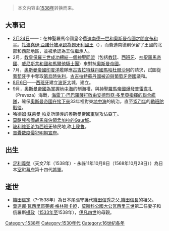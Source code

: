 > 本文内容由[1538年](https://zh.wikipedia.org/wiki/1538年)转换而来。


## 大事记

  - [2月24日](../Page/2月24日.md "wikilink")——：在神聖羅馬帝國皇帝[費迪南德一世和](https://zh.wikipedia.org/wiki/斐迪南一世_\(神聖羅馬帝國\) "wikilink")[奧斯曼帝國之間宣布和平](https://zh.wikipedia.org/wiki/奧斯曼帝國 "wikilink")。[扎波堯伊·亞諾什被承認為匈牙利國王](https://zh.wikipedia.org/wiki/扎波堯伊·亞諾什 "wikilink")（），而費迪南德則保留了王國的北部和西部地區，並被承認為王位繼承人。
  - 2月，[教皇](https://zh.wikipedia.org/wiki/教皇 "wikilink")[保羅三世成功締結一個神聖同盟](https://zh.wikipedia.org/wiki/保羅三世 "wikilink")（包括[教廷](../Page/教廷.md "wikilink")、[西班牙](../Page/西班牙.md "wikilink")、[神聖羅馬帝國](https://zh.wikipedia.org/wiki/神聖羅馬帝國 "wikilink")、[威尼斯共和國和](https://zh.wikipedia.org/wiki/威尼斯共和國 "wikilink")[馬爾他騎士團](../Page/馬爾他騎士團.md "wikilink")）來對抗[奧斯曼帝國](https://zh.wikipedia.org/wiki/奧斯曼帝國 "wikilink")。
  - 7月，[奧斯曼帝國](https://zh.wikipedia.org/wiki/奧斯曼帝國 "wikilink")[印度洋](../Page/印度洋.md "wikilink")艦隊應[古吉拉特蘇丹國](https://zh.wikipedia.org/wiki/古吉拉特蘇丹國 "wikilink")[馬哈杜爾](https://zh.wikipedia.org/wiki/馬哈杜爾 "wikilink")[沙阿](../Page/沙阿.md "wikilink")的請求，試圖從[葡萄牙](../Page/葡萄牙.md "wikilink")手中奪取[第烏時失利](https://zh.wikipedia.org/wiki/第烏 "wikilink")，[古吉拉特蘇丹國被迫與](https://zh.wikipedia.org/wiki/古吉拉特蘇丹國 "wikilink")[葡萄牙帝國](../Page/葡萄牙帝國.md "wikilink")議和。
  - [8月6日](../Page/8月6日.md "wikilink")——[西班牙](../Page/西班牙.md "wikilink")建立[波哥大](../Page/波哥大.md "wikilink")城，建立。
  - 9月，[奧斯曼帝國為掌握](https://zh.wikipedia.org/wiki/奧斯曼帝國 "wikilink")[地中海](../Page/地中海.md "wikilink")的制海權，與[神聖羅馬帝國爆發普雷韋扎](https://zh.wikipedia.org/wiki/神聖羅馬帝國 "wikilink")（Preveza）海戰，[海雷丁·巴巴羅薩打敗由](https://zh.wikipedia.org/wiki/海雷丁·巴巴羅薩 "wikilink")[安德烈亞·多里亞指揮的聯合艦隊](https://zh.wikipedia.org/wiki/安德烈亞·多里亞 "wikilink")，確保[奧斯曼帝國在接下來](https://zh.wikipedia.org/wiki/奧斯曼帝國 "wikilink")33年裡對東[地中海](../Page/地中海.md "wikilink")的統治，直至[1571年](../Page/1571年.md "wikilink")的[勒班陀戰役](../Page/勒班陀戰役.md "wikilink")。
  - [哈德姆·蘇萊曼·帕夏](../Page/哈德姆·蘇萊曼·帕夏.md "wikilink")所領導的[奧斯曼帝國軍隊攻佔](https://zh.wikipedia.org/wiki/奧斯曼帝國 "wikilink")[亞丁](../Page/亞丁.md "wikilink")。
  - [莫臥兒帝國](https://zh.wikipedia.org/wiki/莫臥兒帝國 "wikilink")[胡馬雍佔領](https://zh.wikipedia.org/wiki/胡馬雍 "wikilink")[孟加拉的Gaur城](https://zh.wikipedia.org/wiki/孟加拉 "wikilink")。
  - [玻利维亚沦为](https://zh.wikipedia.org/wiki/玻利维亚 "wikilink")[西班牙](../Page/西班牙.md "wikilink")殖民地,称[上秘鲁](https://zh.wikipedia.org/wiki/上秘鲁 "wikilink")。
  - [吉囊数度侵犯](https://zh.wikipedia.org/wiki/吉囊 "wikilink")[明朝](../Page/明朝.md "wikilink")[宣府](https://zh.wikipedia.org/wiki/宣府 "wikilink")。

## 出生

  - [足利義榮](../Page/足利義榮.md "wikilink")（天文7年（1538年）- 永祿11年10月8日（1568年10月28日））為日本[室町幕府](../Page/室町幕府.md "wikilink")第十四代[將軍](https://zh.wikipedia.org/wiki/將軍 "wikilink")。

## 逝世

  - [織田信定](https://zh.wikipedia.org/wiki/織田信定 "wikilink")（?-1538年）為日本尾張守護代[織田信秀](../Page/織田信秀.md "wikilink")之父,[織田信長](../Page/織田信長.md "wikilink")的祖父。
  - [葉連娜·瓦西里耶芙娜·格林斯卡婭](https://zh.wikipedia.org/wiki/葉連娜·瓦西里耶芙娜·格林斯卡婭 "wikilink")，[莫斯科公國](https://zh.wikipedia.org/wiki/莫斯科公國 "wikilink")[大公](https://zh.wikipedia.org/wiki/大公 "wikilink")[瓦西里三世](../Page/瓦西里三世.md "wikilink")第二任妻子和俄羅斯[攝政](../Page/攝政.md "wikilink")（[1533年至](https://zh.wikipedia.org/wiki/1533年 "wikilink")1538年），[伊凡四世](../Page/伊凡四世.md "wikilink")的母親。

[Category:1538年](https://zh.wikipedia.org/wiki/Category:1538年 "wikilink") [Category:1530年代](https://zh.wikipedia.org/wiki/Category:1530年代 "wikilink") [Category:16世纪各年](https://zh.wikipedia.org/wiki/Category:16世纪各年 "wikilink")